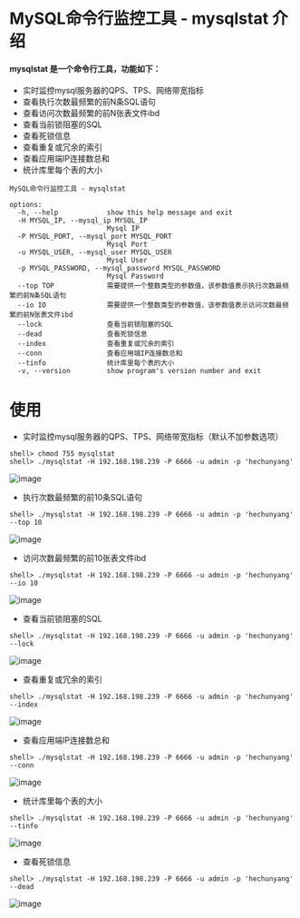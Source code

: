 # MySQL命令行监控工具 - mysqlstat 介绍

#### mysqlstat 是一个命令行工具，功能如下：
* 实时监控mysql服务器的QPS、TPS、网络带宽指标
* 查看执行次数最频繁的前N条SQL语句
* 查看访问次数最频繁的前N张表文件ibd
* 查看当前锁阻塞的SQL
* 查看死锁信息
* 查看重复或冗余的索引
* 查看应用端IP连接数总和
* 统计库里每个表的大小

```
MySQL命令行监控工具 - mysqlstat

options:
  -h, --help            show this help message and exit
  -H MYSQL_IP, --mysql_ip MYSQL_IP
                        Mysql IP
  -P MYSQL_PORT, --mysql_port MYSQL_PORT
                        Mysql Port
  -u MYSQL_USER, --mysql_user MYSQL_USER
                        Mysql User
  -p MYSQL_PASSWORD, --mysql_password MYSQL_PASSWORD
                        Mysql Password
  --top TOP             需要提供一个整数类型的参数值，该参数值表示执行次数最频繁的前N条SQL语句
  --io IO               需要提供一个整数类型的参数值，该参数值表示访问次数最频繁的前N张表文件ibd
  --lock                查看当前锁阻塞的SQL
  --dead                查看死锁信息
  --index               查看重复或冗余的索引
  --conn                查看应用端IP连接数总和
  --tinfo               统计库里每个表的大小
  -v, --version         show program's version number and exit
```

# 使用
- 实时监控mysql服务器的QPS、TPS、网络带宽指标（默认不加参数选项）
```
shell> chmod 755 mysqlstat  
shell> ./mysqlstat -H 192.168.198.239 -P 6666 -u admin -p 'hechunyang'
```
![image](https://github.com/hcymysql/mysqlstat/assets/19261879/d8864b42-4f88-4d3b-9cde-c426c3d35cef)


- 执行次数最频繁的前10条SQL语句
```
shell> ./mysqlstat -H 192.168.198.239 -P 6666 -u admin -p 'hechunyang' --top 10
```
![image](https://github.com/hcymysql/mysqlstat/assets/19261879/11437da2-40c2-4ccf-8f9f-79d9d6f52d3d)

- 访问次数最频繁的前10张表文件ibd
```
shell> ./mysqlstat -H 192.168.198.239 -P 6666 -u admin -p 'hechunyang' --io 10
```
![image](https://github.com/hcymysql/mysqlstat/assets/19261879/025cc1d2-0548-464b-8e1a-1011ae06b6f2)

- 查看当前锁阻塞的SQL
```
shell> ./mysqlstat -H 192.168.198.239 -P 6666 -u admin -p 'hechunyang' --lock
```
![image](https://github.com/hcymysql/mysqlstat/assets/19261879/507639a7-92c0-452c-aa0c-dd0eb7653006)

- 查看重复或冗余的索引
```
shell> ./mysqlstat -H 192.168.198.239 -P 6666 -u admin -p 'hechunyang' --index
```
![image](https://github.com/hcymysql/mysqlstat/assets/19261879/5bbd1b57-7c46-4244-a916-7e61f2e7a55a)

- 查看应用端IP连接数总和
```
shell> ./mysqlstat -H 192.168.198.239 -P 6666 -u admin -p 'hechunyang' --conn
```
![image](https://github.com/hcymysql/mysqlstat/assets/19261879/cf0c1e44-7ab9-4aa0-9461-e4e927a51da7)

- 统计库里每个表的大小
```
shell> ./mysqlstat -H 192.168.198.239 -P 6666 -u admin -p 'hechunyang' --tinfo
```
![image](https://github.com/hcymysql/mysqlstat/assets/19261879/9b500c54-2db0-4f43-8d42-ca24f7a12223)

- 查看死锁信息
```
shell> ./mysqlstat -H 192.168.198.239 -P 6666 -u admin -p 'hechunyang' --dead
```
![image](https://github.com/hcymysql/mysqlstat/assets/19261879/2fb154d3-9d44-4eb1-9580-e43a22173dc0)

